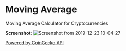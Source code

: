 # Moving Average

Moving Average Calculator for Cryptocurrencies

**Screenshot:**
![Screenshot from 2019-12-23 10-04-27](https://user-images.githubusercontent.com/25663729/71347908-abaa1400-256b-11ea-9d22-7b8760171609.png)

[Powered by CoinGecko API]("https://www.coingecko.com/api/documentations/v3")
